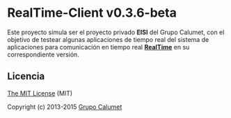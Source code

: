 # RealTime-Client v0.3.6-beta

Este proyecto simula ser el proyecto privado **EISI** del Grupo Calumet, con el objetivo de testear algunas aplicaciones de tiempo real del sistema de aplicaciones para comunicación en tiempo real **[RealTime](https://github.com/calumet/realtime)** en su correspondiente versión.

## Licencia

[The MIT License](http://opensource.org/licenses/MIT) (MIT)

Copyright (c) 2013-2015 [Grupo Calumet](http://cormoran.uis.edu.co/calumet)
